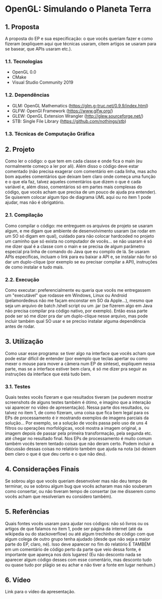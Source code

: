 # OpenGL: Simulando o Planeta Terra


## 1. Proposta
A proposta do EP e sua especificação: o que vocês queriam fazer e como fizeram (expliquem aqui que técnicas usaram, citem artigos se usaram para se basear, que APIs usaram etc.).

### 1.1. Tecnologias

- OpenGL 0.0
- CMake
- Visual Studio Community 2019

### 1.2. Dependências

- GLM: OpenGL Mathematics (https://glm.g-truc.net/0.9.9/index.html)
- GLFW: OpenGl Framework (https://www.glfw.org/)
- GLEW: OpenGL Extension Wrangler (http://glew.sourceforge.net/)
- STB: Single File Library (https://github.com/nothings/stb)

### 1.3. Técnicas de Computação Gráfica


## 2. Projeto
Como ler o código: o que tem em cada classe e onde fica o main (eu normalmente começo a ler por ali). Além disso o código deve estar comentado (não precisa exagerar com comentário em cada linha, mas acho bom aqueles comentários que deixam bem claro onde começa uma função e o que ela faz, talvez aqueles comentários que dizem o que é cada variável e, além disso, comentários só em partes mais complexas do código, que vocês acham que precisa de um pouco de ajuda pra entender). Se quiserem colocar algum tipo de diagrama UML aqui ou no item 1 pode ajudar, mas não é obrigatório.

### 2.1. Compilação
Como compilar o código: me entreguem os arquivos de projeto se usaram algum, e me digam que ambiente de desenvolvimento usaram (se rodar em um SO só digam em qual), cuidado para não colocar hardcoded no projeto um caminho que só exista no computador de vocês... se não usaram é só me dizer qual é a classe com o main e se precisa de algum parâmetro especial pra linha de comando do Java que eu compilo de lá. Se usaram APIs específicas, incluam o link para eu baixar a API e, se instalar não for só dar um duplo-clique (por exemplo se eu precisar compilar a API), instruções de como instalar e tudo mais.

### 2.2. Execução
Como executar: preferencialmente eu queria que vocês me entregassem um "executável" que rodasse em Windows, Linux ou Android (pelamordedeus não me façam enconstar em SO da Apple...), mesmo que seja um arquivo de batch /shell script ou um .jar (se fizerem algo em Java não precisa compilar pra código nativo, por exemplo). Então essa parte pode ser só me dizer pra dar um duplo-clique nesse arquivo, mas pode incluir também qual SO usar e se preciso instalar alguma dependência antes de rodar.

## 3. Utilização
Como usar esse programa: se tiver algo na interface que vocês acham que pode estar difícil de entender (por exemplo que teclas apertar ou como mexer o mouse para mover a câmera num EP de síntese), expliquem nessa parte, mas se a interface estiver bem clara, é só me dizer pra seguir as instruções da interface que está tudo bem.

### 3.1. Testes
Quais testes vocês fizeram e que resultados tiveram (se puderem mostrar screenshots de alguns testes também é ótimo, e imagino que a interação vai aparecer no vídeo de apresentação). Nessa parte dos resultados, ou talvez no item 1, de como fizeram, uma coisa que fica bem legal para os EPs de processamento é ir mostrando exemplos de imagens parciais da solução... Por exemplo, se a solução de vocês passa pelo uso de uns 4 filtros ou operações morfológicas, você mostra a imagem original, a imagem depois de passar pela primeira transformação, pela segunda etc. até chegar no resultado final. Nos EPs de processamento é muito comum também vocês terem tentado coisas que não deram certo. Podem incluir a discussão dessas coisas no relatório também que ajuda na nota (só deixem bem claro o que é que deu certo e o que não deu).

## 4. Considerações Finais
Se sobrou algo que vocês queriam desenvolver mas não deu tempo de terminar, ou se sobrou algum bug que vocês acharam mas não souberam como consertar, ou não tiveram tempo de consertar (se me disserem como vocês acham que resolveriam eu considero também).

## 5. Referências
Quais fontes vocês usaram para ajudar nos códigos: não só livros ou os artigos de que falamos no item 1, pode ser página da internet (até da wikipedia ou do stackoverflow) ou até algum trechinho de código com que algum colega de outro grupo tenha ajudado (desde que não seja a maior parte do EP, claro, né). Isso deve aparecer no fim do relatório E TAMBÉM em um comentário de código perto da parte que veio dessa fonte, é importante que apareça nos dois lugares! (Eu não desconto nada se aparecer algum código desses com esse comentário, mas desconto tudo ou quase tudo por plágio se eu achar e não tiver a fonte em lugar nenhum.)

## 6. Vídeo
Link para o vídeo da apresentação.